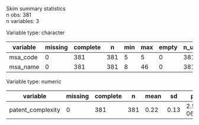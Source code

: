 Skim summary statistics  
 n obs: 381    
 n variables: 3    

Variable type: character

| variable | missing | complete |  n  | min | max | empty | n_unique |
|----------|---------|----------|-----|-----|-----|-------|----------|
| msa_code |    0    |   381    | 381 |  5  |  5  |   0   |   381    |
| msa_name |    0    |   381    | 381 |  8  | 46  |   0   |   381    |

Variable type: numeric

|     variable      | missing | complete |  n  | mean |  sd  |   p0    | p25  | p50 | p75  | p100 |
|-------------------|---------|----------|-----|------|------|---------|------|-----|------|------|
| patent_complexity |    0    |   381    | 381 | 0.22 | 0.13 | 2.5e-06 | 0.14 | 0.2 | 0.27 |  1   |

